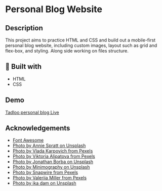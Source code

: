 # Personal Blog Website

## Description
This project aims to practice HTML and CSS and build out a mobile-first personal blog website, including custom images, layout such as grid and flex-box, and styling. Along side working on files structure.

## 🧰 Built with

- HTML
- CSS

## Demo
[Tadloo personal blog Live](https://tadloo-personal-blog.pages.dev/)
## Acknowledgements

- [Font Awesome](https://fontawesome.com)
- [Photo by Annie Spratt on Unsplash](https://unsplash.com/photos/hX_hf2lPpUU)
- [Photo by Vlada Karpovich from Pexels](https://www.pexels.com/photo/empty-bed-with-laptop-and-notebook-4050423/)
- [Photo by Viktoria Alipatova from Pexels](https://www.pexels.com/photo/person-holding-clear-glass-pitcher-2130133/)
- [Photo by Jonathan Borba on Unsplash](https://unsplash.com/photos/DpphPG9ENsI)
- [Photo by Minimography on Unsplash](https://unsplash.com/photos/N7nuXSqrqyk)
- [Photo by Snapwire from Pexels](https://www.pexels.com/photo/bakery-baking-berry-breakfast-213780/)
- [Photo by Valeriia Miller from Pexels](https://www.pexels.com/photo/a-photo-of-white-flower-3680203/)
- [Photo by ika dam on Unsplash](https://unsplash.com/photos/UsxCSCTZWhw)
